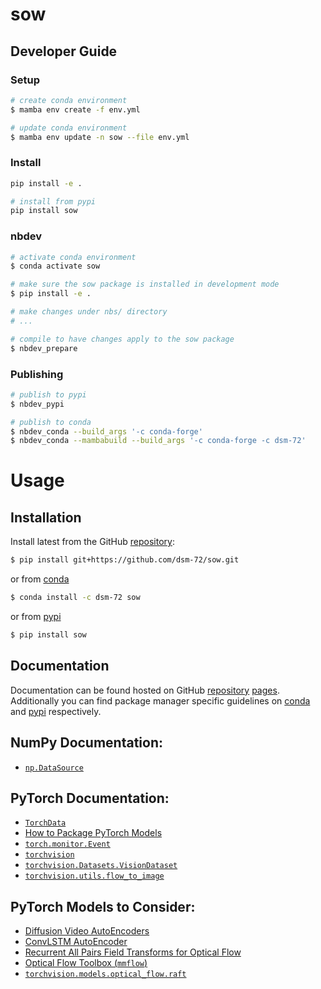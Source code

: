 # sow

<!-- WARNING: THIS FILE WAS AUTOGENERATED! DO NOT EDIT! -->

## Developer Guide

### Setup

``` sh
# create conda environment
$ mamba env create -f env.yml

# update conda environment
$ mamba env update -n sow --file env.yml
```

### Install

``` sh
pip install -e .

# install from pypi
pip install sow
```

### nbdev

``` sh
# activate conda environment
$ conda activate sow

# make sure the sow package is installed in development mode
$ pip install -e .

# make changes under nbs/ directory
# ...

# compile to have changes apply to the sow package
$ nbdev_prepare
```

### Publishing

``` sh
# publish to pypi
$ nbdev_pypi

# publish to conda
$ nbdev_conda --build_args '-c conda-forge'
$ nbdev_conda --mambabuild --build_args '-c conda-forge -c dsm-72'
```

# Usage

## Installation

Install latest from the GitHub
[repository](https://github.com/dsm-72/sow):

``` sh
$ pip install git+https://github.com/dsm-72/sow.git
```

or from [conda](https://anaconda.org/dsm-72/sow)

``` sh
$ conda install -c dsm-72 sow
```

or from [pypi](https://pypi.org/project/sow/)

``` sh
$ pip install sow
```

## Documentation

Documentation can be found hosted on GitHub
[repository](https://github.com/dsm-72/sow)
[pages](https://dsm-72.github.io/sow/). Additionally you can find
package manager specific guidelines on
[conda](https://anaconda.org/dsm-72/sow) and
[pypi](https://pypi.org/project/sow/) respectively.

## NumPy Documentation:

- [`np.DataSource`](https://numpy.org/doc/stable/reference/generated/numpy.DataSource.html)

## PyTorch Documentation:

- [`TorchData`](https://pytorch.org/data/beta/index.html)
- [How to Package PyTorch
  Models](https://pytorch.org/docs/stable/package.html)
- [`torch.monitor.Event`](https://pytorch.org/docs/stable/monitor.html#torch.monitor.Event)
- [`torchvision`](https://pytorch.org/vision/stable/index.html)
- [`torchvision.Datasets.VisionDataset`](https://pytorch.org/vision/stable/generated/torchvision.datasets.VisionDataset.html#torchvision.datasets.VisionDataset)
- [`torchvision.utils.flow_to_image`](https://pytorch.org/vision/stable/generated/torchvision.utils.flow_to_image.html)

## PyTorch Models to Consider:

- [Diffusion Video
  AutoEncoders](https://github.com/man805/Diffusion-Video-Autoencoders)
- [ConvLSTM
  AutoEncoder](https://holmdk.github.io/2020/04/02/video_prediction.html)
- [Recurrent All Pairs Field Transforms for Optical
  Flow](https://github.com/princeton-vl/RAFT/blob/master/core/raft.py)
- [Optical Flow Toolbox
  (`mmflow`)](https://github.com/open-mmlab/mmflow/blob/master/docs/en/intro.md)
- [`torchvision.models.optical_flow.raft`](https://github.com/pytorch/vision/blob/main/torchvision/models/optical_flow/raft.py)
